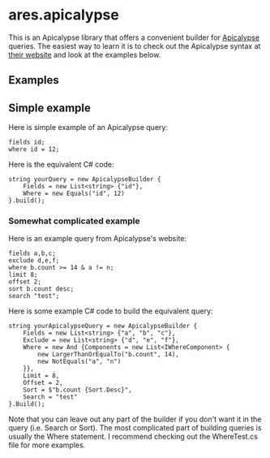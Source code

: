 # ares.apicalypse
This is an Apicalypse library that offers a convenient builder for [Apicalypse](https://apicalypse.io/) queries.
The easiest way to learn it is to check out the Apicalypse syntax at [their website](https://apicalypse.io/) and look
at the examples below.

## Examples 

## Simple example
Here is simple example of an Apicalypse query:
```
fields id;
where id = 12;
```

Here is the equivalent C# code:
```
string yourQuery = new ApicalypseBuilder {
    Fields = new List<string> {"id"},
    Where = new Equals("id", 12)
}.build();
```

### Somewhat complicated example
Here is an example query from Apicalypse's website:
```
fields a,b,c;
exclude d,e,f;
where b.count >= 14 & a != n;
limit 8;
offset 2;
sort b.count desc;
search "test";
```

Here is some example C# code to build the equivalent query:
```
string yourApicalypseQuery = new ApicalypseBuilder {
    Fields = new List<string> {"a", "b", "c"},
    Exclude = new List<string> {"d", "e", "f"},
    Where = new And {Components = new List<IWhereComponent> {
        new LargerThanOrEqualTo("b.count", 14),
        new NotEquals("a", "n")
    }},
    Limit = 8,
    Offset = 2,
    Sort = $"b.count {Sort.Desc}",
    Search = "test"
}.Build();
```
Note that you can leave out any part of the builder if you don't want it in the query (i.e. Search or Sort).
The most complicated part of building queries is usually the Where statement. I recommend checking out the 
WhereTest.cs file for more examples.